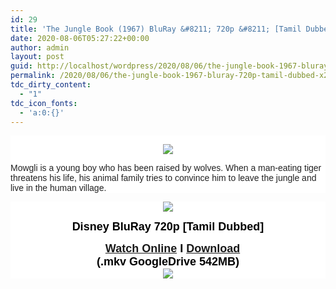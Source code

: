 ```yaml
---
id: 29
title: 'The Jungle Book (1967) BluRay &#8211; 720p &#8211; [Tamil Dubbed] &#8211; x265 &#8211; 550MB'
date: 2020-08-06T05:27:22+00:00
author: admin
layout: post
guid: http://localhost/wordpress/2020/08/06/the-jungle-book-1967-bluray-720p-tamil-dubbed-x265-550mb/
permalink: /2020/08/06/the-jungle-book-1967-bluray-720p-tamil-dubbed-x265-550mb/
tdc_dirty_content:
  - "1"
tdc_icon_fonts:
  - 'a:0:{}'
---
```

<h2 class="Uo8X3b" style="background-color: white; clip: rect(1px, 1px, 1px, 1px); color: #222222; font-family: arial, sans-serif; height: 1px; margin: 0px; overflow: hidden; padding: 0px; position: absolute; white-space: nowrap; width: 1px; z-index: -1000;">
  Description
</h2>

<div class="separator" style="background-color: white; clear: both; color: #222222; font-family: arial, sans-serif; font-size: 14px;">
  <a href="https://1.bp.blogspot.com/-enyuH0Llnvg/XyuT6ejhoPI/AAAAAAAABEk/G4nKTJmLTAgwLfq2Py5Hpx03e6xXeWvxQCLcBGAsYHQ/s550/junglebook.jpg" imageanchor="1" style="display: block; padding: 1em 0px; text-align: center;"><img border="0" data-original-height="415" data-original-width="550" src="https://1.bp.blogspot.com/-enyuH0Llnvg/XyuT6ejhoPI/AAAAAAAABEk/G4nKTJmLTAgwLfq2Py5Hpx03e6xXeWvxQCLcBGAsYHQ/s0/junglebook.jpg" /></a>
</div>

<div class="kno-rdesc" jsaction="sngtp:c0XUbe;tp_btn:c0XUbe;rcuQ6b:npT2md" jscontroller="DGEKAc" style="background-color: white; color: #222222; font-family: arial, sans-serif; font-size: 14px;">
  Mowgli is a young boy who has been raised by wolves. When a man-eating tiger threatens his life, his animal family tries to convince him to leave the jungle and live in the human village.
</div>

<div class="kno-rdesc" jsaction="sngtp:c0XUbe;tp_btn:c0XUbe;rcuQ6b:npT2md" jscontroller="DGEKAc" style="background-color: white; color: #222222; font-family: arial, sans-serif; font-size: 14px; text-align: center;">
  <div class="separator" style="clear: both; color: black; font-family: "Times New Roman"; font-size: medium;"><b></p> 
  
  <div class="separator" style="clear: both;">
    <a href="https://1.bp.blogspot.com/-fai1ZuUwnbA/XIjy2aT4irI/AAAAAAAAANw/7rEO6tENJrUFG3goDQKkqoL-8fDxd-o3gCK4BGAsYHg/s500/torrborder.gif" style="margin-left: 1em; margin-right: 1em;"><img border="0" data-original-height="3" data-original-width="500" src="https://1.bp.blogspot.com/-fai1ZuUwnbA/XIjy2aT4irI/AAAAAAAAANw/7rEO6tENJrUFG3goDQKkqoL-8fDxd-o3gCK4BGAsYHg/d/torrborder.gif" /></a>
  </div>
  
  <p>
    <font face="arial" size="4">Disney BluRay 720p [Tamil Dubbed]</font></b></div> <div class="separator" style="clear: both; color: black; font-family: "Times New Roman"; font-size: medium;"><b><font face="arial" size="4">&nbsp; &nbsp;<a href="https://drive.google.com/file/d/1U6HxmkXkMAUn_3N1oBmmnHiZadYEAStC/view">Watch Online</a>&nbsp;I&nbsp;<a href="https://drive.google.com/uc?id=1U6HxmkXkMAUn_3N1oBmmnHiZadYEAStC&#038;export=download">Download</a></font></b></div> <div class="separator" style="clear: both; color: black; font-family: "Times New Roman"; font-size: medium;"><b><font face="arial" size="4">(.mkv GoogleDrive 542MB)</font></b></div> <div class="separator" style="clear: both; color: black; font-family: "Times New Roman"; font-size: medium;"><a href="https://1.bp.blogspot.com/-fai1ZuUwnbA/XIjy2aT4irI/AAAAAAAAANw/7rEO6tENJrUFG3goDQKkqoL-8fDxd-o3gCK4BGAsYHg/s500/torrborder.gif" style="font-weight: 700; margin-left: 1em; margin-right: 1em;"><img border="0" data-original-height="3" data-original-width="500" src="https://1.bp.blogspot.com/-fai1ZuUwnbA/XIjy2aT4irI/AAAAAAAAANw/7rEO6tENJrUFG3goDQKkqoL-8fDxd-o3gCK4BGAsYHg/d/torrborder.gif" /></a></div> </div>